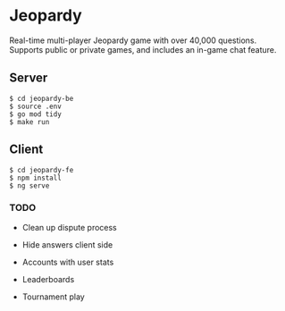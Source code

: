 # Jeopardy

Real-time multi-player Jeopardy game with over 40,000 questions.
Supports public or private games, and includes an in-game chat feature.

## Server

```
$ cd jeopardy-be
$ source .env
$ go mod tidy
$ make run
```

## Client

```
$ cd jeopardy-fe
$ npm install
$ ng serve
```

### TODO

- Clean up dispute process

- Hide answers client side

- Accounts with user stats

- Leaderboards

- Tournament play
